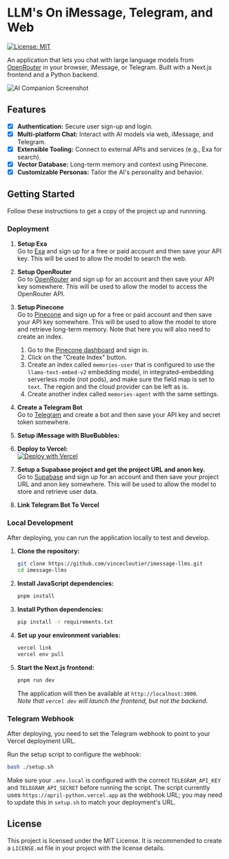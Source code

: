# LLM's On iMessage, Telegram, and Web

[![License: MIT](https://img.shields.io/badge/License-MIT-yellow.svg)](https://opensource.org/licenses/MIT)

An application that lets you chat with large language models from [OpenRouter](https://openrouter.ai/models) in your browser, iMessage, or Telegram. Built with a Next.js frontend and a Python backend.

![AI Companion Screenshot](https://place-hold.it/1280x720?text=App+Screenshot+Here)

## Features
- [x] **Authentication:** Secure user sign-up and login.
- [x] **Multi-platform Chat:** Interact with AI models via web, iMessage, and Telegram.
- [x] **Extensible Tooling:** Connect to external APIs and services (e.g., Exa for search).
- [x] **Vector Database:** Long-term memory and context using Pinecone.
- [x] **Customizable Personas:** Tailor the AI's personality and behavior.

## Getting Started

Follow these instructions to get a copy of the project up and runnning.


### Deployment

1. **Setup Exa** <br>
 Go to [Exa](https://dashboard.exa.ai/login?redirect=/home) and sign up for a free or paid account and then save your API key. This will be used to allow the model to search the web.

2. **Setup OpenRouter** <br>
 Go to [OpenRouter](https://openrouter.ai/models) and sign up for an account and then save your API key somewhere. This will be used to allow the model to access the OpenRouter API.

3. **Setup Pinecone** <br>
 Go to [Pinecone](https://www.pinecone.io/pricing) and sign up for a free or paid account and then save your API key somewhere. This will be used to allow the model to store and retrieve long-term memory. Note that here you will also need to create an index. 
    1. Go to the [Pinecone dashboard](https://app.pinecone.io/login) and sign in.
    2. Click on the "Create Index" button.
    3. Create an index called `memories-user` that is configured to use the `llama-text-embed-v2` embedding model, in integrated-embedding serverless mode (not pods), and make sure the field map is set to `text`. The region and the cloud provider can be left as is. 
    4. Create another index called `memories-agent` with the same settings.

4. **Create a Telegram Bot** <br>
 Go to [Telegram](https://telegram.org/) and create a bot and then save your API key and secret token somewhere.

5. **Setup iMessage with BlueBubbles:**


6.  **Deploy to Vercel:** <br>
[![Deploy with Vercel](https://vercel.com/button)](https://vercel.com/new/clone?repository-url=https://github.com/vincecloutier/imessage-llms&env=BBL_API_KEY,EXA_API_KEY,OPENROUTER_API_KEY,PINECONE_API_KEY,TELEGRAM_API_KEY,TELEGRAM_API_SECRET)

6. **Setup a Supabase project and get the project URL and anon key.** <br>
 Go to [Supabase](https://supabase.com/) and sign up for an account and then save your project URL and anon key somewhere. This will be used to allow the model to store and retrieve user data.


7. **Link Telegram Bot To Vercel** <br>

### Local Development
After deploying, you can run the application locally to test and develop.

1.  **Clone the repository:**
    ```bash
    git clone https://github.com/vincecloutier/imessage-llms.git
    cd imessage-llms
    ```

2.  **Install JavaScript dependencies:**
    ```bash
    pnpm install
    ```

3.  **Install Python dependencies:**
    ```bash
    pip install -r requirements.txt
    ```

4.  **Set up your environment variables:**
    ```bash
    vercel link
    vercel env pull
    ```

5.  **Start the Next.js frontend:**
    ```bash
    pnpm run dev
    ```
    The application will then be available at `http://localhost:3000`. <br> _Note that `vercel dev` will launch the frontend, but not the backend._


### Telegram Webhook

After deploying, you need to set the Telegram webhook to point to your Vercel deployment URL.

Run the setup script to configure the webhook:
```bash
bash ./setup.sh
```
Make sure your `.env.local` is configured with the correct `TELEGRAM_API_KEY` and `TELEGRAM_API_SECRET` before running the script. The script currently uses `https://april-python.vercel.app` as the webhook URL; you may need to update this in `setup.sh` to match your deployment's URL.

## License

This project is licensed under the MIT License. It is recommended to create a `LICENSE.md` file in your project with the license details.
